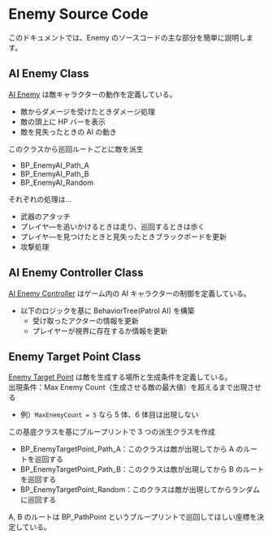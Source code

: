# Enemy Source Code

このドキュメントでは、Enemy のソースコードの主な部分を簡単に説明します。

## AI Enemy Class

[AI Enemy](/GUNMAN/Source/GUNMAN/Enemy/AIEnemy.cpp) は敵キャラクターの動作を定義している。

- 敵からダメージを受けたときダメージ処理
- 敵の頭上に HP バーを表示
- 敵を見失ったときの AI の動き

このクラスから巡回ルートごとに敵を派生

- BP_EnemyAI_Path_A
- BP_EnemyAI_Path_B
- BP_EnemyAI_Random

それぞれの処理は…

- 武器のアタッチ
- プレイヤ―を追いかけるときは走り、巡回するときは歩く
- プレイヤ―を見つけたときと見失ったときブラックボードを更新
- 攻撃処理

## AI Enemy Controller Class

[AI Enemy Controller](/GUNMAN/Source/GUNMAN/Enemy/AIEnemyController.cpp) はゲーム内の AI キャラクターの制御を定義している。

- 以下のロジックを基に BehaviorTree(Patrol AI) を構築
  - 受け取ったアクターの情報を更新
  - プレイヤーが視界に存在するか情報を更新

## Enemy Target Point Class

[Enemy Target Point](GUNMAN/Source/GUNMAN/Enemy/EnemyTargetPoint.cpp) は敵を生成する場所と生成条件を定義している。  
出現条件：Max Enemy Count（生成させる敵の最大値）を超えるまで出現させる

- 例）`MaxEnemyCount = 5` なら 5 体、6 体目は出現しない

この基底クラスを基にブループリントで 3 つの派生クラスを作成

- BP_EnemyTargetPoint_Path_A：このクラスは敵が出現してから A のルートを巡回する
- BP_EnemyTargetPoint_Path_B：このクラスは敵が出現してから B のルートを巡回する
- BP_EnemyTargetPoint_Random：このクラスは敵が出現してからランダムに巡回する

A, B のルートは BP_PathPoint というブループリントで巡回してほしい座標を決定している。

